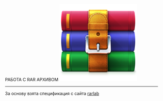 РАБОТА С RAR АРХИВОМ ![alt-текст][logo]

[logo]: https://github.com/predbannikov/readMetaData/blob/master/rar.png "Текст заголовка логотипа 2"
--------------------

За основу взята спецификация с сайта [rarlab][1]

[1]: https://www.rarlab.com/technote.htm
